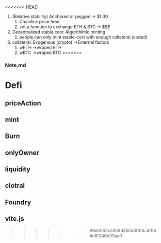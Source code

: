 <<<<<<< HEAD
1. (Relative stability) Anchored or pegged -> $1.00
    1. Chainlink price feed.
    2. set a function to exchange ETH & BTC -> $$$
2. Decentralized stable coin: Algorithimic minting
    1. people can only mint stable-coin with enough collateral (coded)
3. collateral: Exogenous (crypto) ->External factors
    1. wETH ->wraped ETH
    2. wBTC ->wraped BTC
=======
### Note.md
# Defi
## priceAction
## mint
## Burn
## onlyOwner
## liquidity
## clotral

## Foundry
## vite.js
>>>>>>> 99e0052c5356d356d3f3fdc4f9d4c8f246d09aa0
